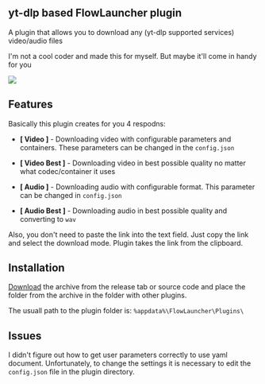 ## yt-dlp based FlowLauncher plugin
A plugin that allows you to download any (yt-dlp supported services) video/audio files

I'm not a cool coder and made this for myself. But maybe it'll come in handy for you

![](https://github.com/user-attachments/assets/1e47769f-95ee-4481-b449-9300bbdcf379)

## Features
Basically this plugin creates for you 4 respodns:

- **[ Video ]** - Downloading video with configurable parameters and containers. These parameters can be changed in the `config.json`

- **[ Video Best ]**  - Downloading video in best possible quality no matter what codec/container it uses

- **[ Audio ]** - Downloading audio with configurable format. This parameter can be changed in `config.json`

- **[ Audio Best ]** - Downloading audio in best possible quality and converting to `wav`

Also, you don't need to paste the link into the text field. Just copy the link and select the download mode. Plugin takes the link from the clipboard.

## Installation

[Download](https://github.com/Woysful/Media-Downloader/releases/latest/download/Media-Downloader.zip) the archive from the release tab or source code and place the folder from the archive in the folder with other plugins.

The usuall path to the plugin folder is: `%appdata%\FlowLauncher\Plugins\`

## Issues
I didn't figure out how to get user parameters correctly to use yaml document. Unfortunately, to change the settings it is necessary to edit the `config.json` file in the plugin directory.
